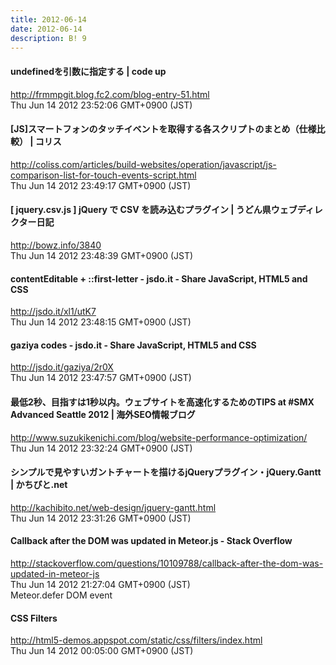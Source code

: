 ```yaml
---
title: 2012-06-14
date: 2012-06-14
description: B! 9
---
```


#### undefinedを引数に指定する | code up
http://frmmpgit.blog.fc2.com/blog-entry-51.html<br>
Thu Jun 14 2012 23:52:06 GMT+0900 (JST)<br>


####   [JS]スマートフォンのタッチイベントを取得する各スクリプトのまとめ（仕様比較） | コリス
http://coliss.com/articles/build-websites/operation/javascript/js-comparison-list-for-touch-events-script.html<br>
Thu Jun 14 2012 23:49:17 GMT+0900 (JST)<br>


#### [ jquery.csv.js ] jQuery で CSV を読み込むプラグイン | うどん県ウェブディレクター日記
http://bowz.info/3840<br>
Thu Jun 14 2012 23:48:39 GMT+0900 (JST)<br>


#### contentEditable + ::first-letter - jsdo.it - Share JavaScript, HTML5 and CSS
http://jsdo.it/xl1/utK7<br>
Thu Jun 14 2012 23:48:15 GMT+0900 (JST)<br>


#### gaziya codes - jsdo.it - Share JavaScript, HTML5 and CSS
http://jsdo.it/gaziya/2r0X<br>
Thu Jun 14 2012 23:47:57 GMT+0900 (JST)<br>


#### 最低2秒、目指すは1秒以内。ウェブサイトを高速化するためのTIPS at #SMX Advanced Seattle 2012 | 海外SEO情報ブログ
http://www.suzukikenichi.com/blog/website-performance-optimization/<br>
Thu Jun 14 2012 23:32:24 GMT+0900 (JST)<br>


#### シンプルで見やすいガントチャートを描けるjQueryプラグイン・jQuery.Gantt | かちびと.net
http://kachibito.net/web-design/jquery-gantt.html<br>
Thu Jun 14 2012 23:31:26 GMT+0900 (JST)<br>


#### Callback after the DOM was updated in Meteor.js - Stack Overflow
http://stackoverflow.com/questions/10109788/callback-after-the-dom-was-updated-in-meteor-js<br>
Thu Jun 14 2012 21:27:04 GMT+0900 (JST)<br>
Meteor.defer DOM event


#### CSS Filters
http://html5-demos.appspot.com/static/css/filters/index.html<br>
Thu Jun 14 2012 00:05:00 GMT+0900 (JST)<br>


